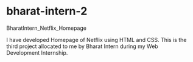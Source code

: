 # bharat-intern-2
BharatIntern_Netflix_Homepage

I have developed Homepage of Netflix using HTML and CSS. This is the third project allocated to me by Bharat Intern during my Web Development Internship.
